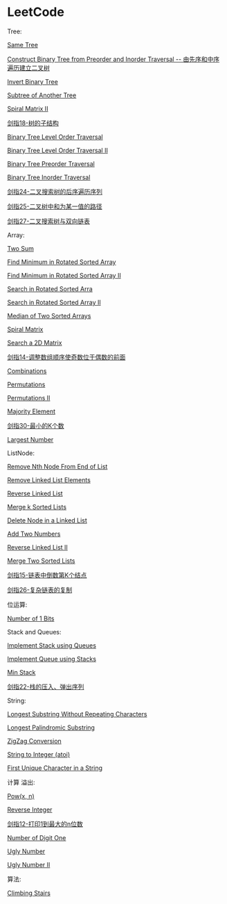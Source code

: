 # LeetCode

Tree:

[Same Tree](https://github.com/nicolasNi/LeetCode/blob/master/100.%20Same%20Tree.md)

[Construct Binary Tree from Preorder and Inorder Traversal -- 由先序和中序遍历建立二叉树](https://github.com/nicolasNi/LeetCode/blob/master/105.%20Construct%20Binary%20Tree%20from%20Preorder%20and%20Inorder%20Traversal.md)

[Invert Binary Tree](https://github.com/nicolasNi/LeetCode/blob/master/226.%20Invert%20Binary%20Tree.md)

[Subtree of Another Tree](https://github.com/nicolasNi/LeetCode/blob/master/572.%20Subtree%20of%20Another%20Tree.md)

[Spiral Matrix II](https://github.com/nicolasNi/LeetCode/blob/master/59.%20Spiral%20Matrix%20II.md)

[剑指18-树的子结构](https://github.com/nicolasNi/LeetCode/blob/master/%E5%89%91%E6%8C%8718-%E6%A0%91%E7%9A%84%E5%AD%90%E7%BB%93%E6%9E%84.md)

[Binary Tree Level Order Traversal](https://github.com/nicolasNi/LeetCode/blob/master/102.%20Binary%20Tree%20Level%20Order%20Traversal.md)

[Binary Tree Level Order Traversal II](https://github.com/nicolasNi/LeetCode/blob/master/107.%20Binary%20Tree%20Level%20Order%20Traversal%20II.md)

[Binary Tree Preorder Traversal](https://github.com/nicolasNi/LeetCode/blob/master/144.%20Binary%20Tree%20Preorder%20Traversal.md)

[Binary Tree Inorder Traversal](https://github.com/nicolasNi/LeetCode/blob/master/94.%20Binary%20Tree%20Inorder%20Traversal.md)

[剑指24-二叉搜索树的后序遍历序列](https://github.com/nicolasNi/LeetCode/blob/master/%E5%89%91%E6%8C%8724-%E4%BA%8C%E5%8F%89%E6%90%9C%E7%B4%A2%E6%A0%91%E7%9A%84%E5%90%8E%E5%BA%8F%E9%81%8D%E5%8E%86%E5%BA%8F%E5%88%97.md)

[剑指25-二叉树中和为某一值的路径](https://github.com/nicolasNi/LeetCode/blob/master/%E5%89%91%E6%8C%8725-%E4%BA%8C%E5%8F%89%E6%A0%91%E4%B8%AD%E5%92%8C%E4%B8%BA%E6%9F%90%E4%B8%80%E5%80%BC%E7%9A%84%E8%B7%AF%E5%BE%84.md)

[剑指27-二叉搜索树与双向链表](https://github.com/nicolasNi/LeetCode/blob/master/%E5%89%91%E6%8C%8727-%E4%BA%8C%E5%8F%89%E6%90%9C%E7%B4%A2%E6%A0%91%E4%B8%8E%E5%8F%8C%E5%90%91%E9%93%BE%E8%A1%A8.md)


Array:

[Two Sum](https://github.com/nicolasNi/LeetCode/blob/master/1.%20Two%20Sum.md)

[Find Minimum in Rotated Sorted Array](https://github.com/nicolasNi/LeetCode/blob/master/153.%20Find%20Minimum%20in%20Rotated%20Sorted%20Array.md)

[Find Minimum in Rotated Sorted Array II](https://github.com/nicolasNi/LeetCode/blob/master/154.%20Find%20Minimum%20in%20Rotated%20Sorted%20Array%20II.md)

[Search in Rotated Sorted Arra](https://github.com/nicolasNi/LeetCode/blob/master/33.%20Search%20in%20Rotated%20Sorted%20Array.md)

[Search in Rotated Sorted Array II](https://github.com/nicolasNi/LeetCode/blob/master/81.%20Search%20in%20Rotated%20Sorted%20Array%20II.md)

[Median of Two Sorted Arrays](https://github.com/nicolasNi/LeetCode/blob/master/4.%20Median%20of%20Two%20Sorted%20Arrays.md)

[Spiral Matrix](https://github.com/nicolasNi/LeetCode/blob/master/54.%20Spiral%20Matrix.md)

[Search a 2D Matrix](https://github.com/nicolasNi/LeetCode/blob/master/74.%20Search%20a%202D%20Matrix.md)

[剑指14-调整数组顺序使奇数位于偶数的前面](https://github.com/nicolasNi/LeetCode/blob/master/%E5%89%91%E6%8C%8714-%E8%B0%83%E6%95%B4%E6%95%B0%E7%BB%84%E9%A1%BA%E5%BA%8F%E4%BD%BF%E5%A5%87%E6%95%B0%E4%BD%8D%E4%BA%8E%E5%81%B6%E6%95%B0%E7%9A%84%E5%89%8D%E9%9D%A2.md)

[Combinations](https://github.com/nicolasNi/LeetCode/blob/master/77.%20Combinations.md)

[Permutations](https://github.com/nicolasNi/LeetCode/blob/master/46.%20Permutations.md)

[Permutations II](https://github.com/nicolasNi/LeetCode/blob/master/Permutations%20II.md)

[Majority Element](https://github.com/nicolasNi/LeetCode/blob/master/169.%20Majority%20Element.md)

[剑指30-最小的K个数](https://github.com/nicolasNi/LeetCode/blob/master/%E5%89%91%E6%8C%8730-%E6%9C%80%E5%B0%8F%E7%9A%84K%E4%B8%AA%E6%95%B0.md)

[Largest Number](https://github.com/nicolasNi/LeetCode/blob/master/179.%20Largest%20Number.md)

ListNode:

[Remove Nth Node From End of List](https://github.com/nicolasNi/LeetCode/blob/master/19.%20Remove%20Nth%20Node%20From%20End%20of%20List.md)

[Remove Linked List Elements](https://github.com/nicolasNi/LeetCode/blob/master/203.%20Remove%20Linked%20List%20Elements.md)

[Reverse Linked List](https://github.com/nicolasNi/LeetCode/blob/master/206.%20Reverse%20Linked%20List.md)

[Merge k Sorted Lists](https://github.com/nicolasNi/LeetCode/blob/master/23.%20Merge%20k%20Sorted%20Lists.md)

[Delete Node in a Linked List](https://github.com/nicolasNi/LeetCode/blob/master/237.%20Delete%20Node%20in%20a%20Linked%20List.md)

[Add Two Numbers](https://github.com/nicolasNi/LeetCode/blob/master/2.%20Add%20Two%20Numbers.md)

[Reverse Linked List II](https://github.com/nicolasNi/LeetCode/blob/master/92.%20Reverse%20Linked%20List%20II.md)

[Merge Two Sorted Lists](https://github.com/nicolasNi/LeetCode/blob/master/21.%20Merge%20Two%20Sorted%20Lists.md)

[剑指15-链表中倒数第K个结点](https://github.com/nicolasNi/LeetCode/blob/master/%E5%89%91%E6%8C%8715-%E9%93%BE%E8%A1%A8%E4%B8%AD%E5%80%92%E6%95%B0%E7%AC%ACK%E4%B8%AA%E7%BB%93%E7%82%B9.md)

[剑指26-复杂链表的复制](https://github.com/nicolasNi/LeetCode/blob/master/%E5%89%91%E6%8C%8726-%E5%A4%8D%E6%9D%82%E9%93%BE%E8%A1%A8%E7%9A%84%E5%A4%8D%E5%88%B6.md)



位运算:

[Number of 1 Bits](https://github.com/nicolasNi/LeetCode/blob/master/191.%20Number%20of%201%20Bits.md)



Stack and Queues:

[Implement Stack using Queues](https://github.com/nicolasNi/LeetCode/blob/master/225.%20Implement%20Stack%20using%20Queues.md)

[Implement Queue using Stacks](https://github.com/nicolasNi/LeetCode/blob/master/232.%20Implement%20Queue%20using%20Stacks.md)

[Min Stack](https://github.com/nicolasNi/LeetCode/blob/master/155.%20Min%20Stack.md)

[剑指22-栈的压入、弹出序列](https://github.com/nicolasNi/LeetCode/blob/master/%E5%89%91%E6%8C%8722-%E6%A0%88%E7%9A%84%E5%8E%8B%E5%85%A5%E3%80%81%E5%BC%B9%E5%87%BA%E5%BA%8F%E5%88%97.md)



String:

[Longest Substring Without Repeating Characters](https://github.com/nicolasNi/LeetCode/blob/master/3.%20Longest%20Substring%20Without%20Repeating%20Characters.md)

[Longest Palindromic Substring](https://github.com/nicolasNi/LeetCode/blob/master/5.%20Longest%20Palindromic%20Substring.md)

[ZigZag Conversion](https://github.com/nicolasNi/LeetCode/blob/master/6.%20ZigZag%20Conversion.md)

[String to Integer (atoi)](https://github.com/nicolasNi/LeetCode/blob/master/8.%20String%20to%20Integer%20(atoi).md)

[First Unique Character in a String](https://github.com/nicolasNi/LeetCode/blob/master/387.%20First%20Unique%20Character%20in%20a%20String.md)



计算 溢出:

[Pow(x, n)](https://github.com/nicolasNi/LeetCode/blob/master/50.%20Pow(x%2C%20n).md)

[Reverse Integer](https://github.com/nicolasNi/LeetCode/blob/master/7.%20Reverse%20Integer.md)

[剑指12-打印1到最大的n位数](https://github.com/nicolasNi/LeetCode/blob/master/%E5%89%91%E6%8C%8712-%E6%89%93%E5%8D%B01%E5%88%B0%E6%9C%80%E5%A4%A7%E7%9A%84n%E4%BD%8D%E6%95%B0.md)

[Number of Digit One](https://github.com/nicolasNi/LeetCode/blob/master/233.%20Number%20of%20Digit%20One.md)

[Ugly Number](https://github.com/nicolasNi/LeetCode/blob/master/263.%20Ugly%20Number.md)

[Ugly Number II](https://github.com/nicolasNi/LeetCode/blob/master/264.%20Ugly%20Number%20II.md)


算法:

[Climbing Stairs](https://github.com/nicolasNi/LeetCode/blob/master/70.%20Climbing%20Stairs.md)
